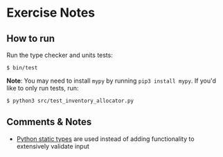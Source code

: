# Exercise Notes

## How to run
Run the type checker and units tests:
```
$ bin/test
```

**Note**: You may need to install `mypy` by running `pip3 install mypy`.
If you'd like to only run tests, run:
```
$ python3 src/test_inventory_allocator.py
```

## Comments & Notes
* [Python static types](https://docs.python.org/3/library/typing.html) are used instead
of adding functionality to extensively validate input
